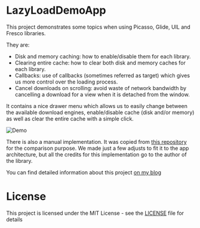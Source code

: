 # LazyLoadDemoApp

This project demonstrates some topics when using Picasso, Glide, UIL and Fresco libraries. 

They are:

 - Disk and memory caching: how to enable/disable them for each library.
 - Clearing entire cache: how to clear both disk and memory caches for each library.
 - Callbacks: use of callbacks (sometimes referred as target) which gives us more control over the loading process.
 - Cancel downloads on scrolling: avoid waste of network bandwidth by cancelling a download for a view when it is detached from the window.

It contains a nice drawer menu which allows us to easily change between the available download engines, enable/disable cache (disk and/or memory) as well as clear the entire cache with a simple click.

![Demo](https://cloud.githubusercontent.com/assets/4574670/22489232/75604a8a-e7fd-11e6-841f-5dc11a7be9bb.gif)

There is also a manual implementation. It was copied from [this repository](https://github.com/thest1/LazyList) for the comparison purpose. We made just a few adjusts to fit it to the app architecture, but all the credits for this implementation go to the author of the library.
 
You can find detailed information about this project [on my blog](http://androidahead.com/2017/01/28/lazy-loading-of-images/)

# License

This project is licensed under the MIT License - see the [LICENSE](LICENSE) file for details
